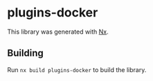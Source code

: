 # plugins-docker

This library was generated with [Nx](https://nx.dev).

## Building

Run `nx build plugins-docker` to build the library.
